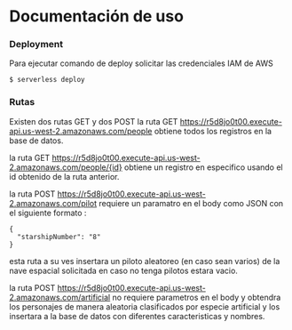 <!--
title: 'AWS Simple HTTP Endpoint example in NodeJS'
description: 'This template demonstrates how to make a simple HTTP API with Node.js running on AWS Lambda and API Gateway using the Serverless Framework.'
layout: Doc
framework: v3
platform: AWS
language: nodeJS
authorLink: 'https://github.com/serverless'
authorName: 'Serverless, inc.'
authorAvatar: 'https://avatars1.githubusercontent.com/u/13742415?s=200&v=4'
-->

# Documentación de uso
### Deployment
Para ejecutar comando de deploy solicitar las credenciales IAM de AWS
```
$ serverless deploy
```
### Rutas
Existen dos rutas GET y dos POST
la ruta GET https://r5d8jo0t00.execute-api.us-west-2.amazonaws.com/people obtiene todos los registros en la base de datos.

la ruta GET https://r5d8jo0t00.execute-api.us-west-2.amazonaws.com/people/{id} obtiene un registro en especifico usando el id obtenido de la ruta anterior.

la ruta POST https://r5d8jo0t00.execute-api.us-west-2.amazonaws.com/pilot requiere un paramatro en el body como JSON con el siguiente formato :
```
{
  "starshipNumber": "8"
}
```
esta ruta a su ves insertara un piloto aleatoreo (en caso sean varios) de la nave espacial solicitada en caso no tenga pilotos estara vacio.

la ruta POST https://r5d8jo0t00.execute-api.us-west-2.amazonaws.com/artificial no requiere parametros en el body y obtendra los personajes de manera aleatoria clasificados por especie artificial y los insertara a la base de datos con diferentes caracteristicas y nombres.
